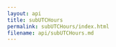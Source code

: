 ```yaml
---
layout: api
title: subUTCHours
permalink: subUTCHours/index.html
filename: api/subUTCHours.md
---
```

